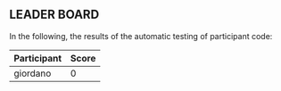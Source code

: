 ## LEADER BOARD

In the following, the results of the automatic testing of participant code:

| Participant  | Score |
|---|---|
| giordano | 0|


